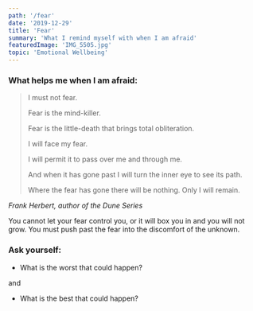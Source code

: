 ```yaml
---
path: '/fear'
date: '2019-12-29'
title: 'Fear'
summary: 'What I remind myself with when I am afraid'
featuredImage: 'IMG_5505.jpg'
topic: 'Emotional Wellbeing'
---
```


### What helps me when I am afraid:

> I must not fear.
>
> Fear is the mind-killer.
>
> Fear is the little-death that brings total obliteration.
>
> I will face my fear.
>
> I will permit it to pass over me and through me.
>
> And when it has gone past I will turn the inner eye to see its path.
>
> Where the fear has gone there will be nothing. Only I will remain.

_Frank Herbert, author of the Dune Series_

You cannot let your fear control you, or it will box you in and you will not grow. You must push past the fear into the discomfort of the unknown.

### Ask yourself:

- What is the worst that could happen?

and

- What is the best that could happen?
